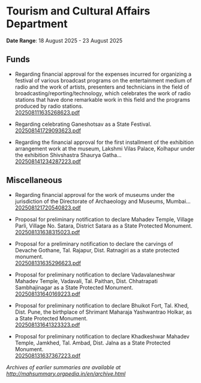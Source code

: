 # Tourism and Cultural Affairs Department

**Date Range**: 18 August 2025 - 23 August 2025


## Funds
- Regarding financial approval for the expenses incurred for organizing a festival of various broadcast programs on the entertainment medium of radio and the work of artists, presenters and technicians in the field of broadcasting/reporting/technology, which celebrates the work of radio stations that have done remarkable work in this field and the programs produced by radio stations.\
  [202508111635268623.pdf](https://gr.maharashtra.gov.in/Site/Upload/Government%20Resolutions/English/202508111635268623.pdf)

- Regarding celebrating Ganeshotsav as a State Festival.\
  [202508141729093623.pdf](https://gr.maharashtra.gov.in/Site/Upload/Government%20Resolutions/English/202508141729093623.pdf)

- Regarding the financial approval for the first installment of the exhibition arrangement work at the museum, Lakshmi Vilas Palace, Kolhapur under the exhibition Shivshastra Shaurya Gatha...\
  [202508141234287223.pdf](https://gr.maharashtra.gov.in/Site/Upload/Government%20Resolutions/English/202508141234287223.pdf)

## Miscellaneous
- Regarding financial approval for the work of museums under the jurisdiction of the Directorate of Archaeology and Museums, Mumbai...\
  [202508121720540823.pdf](https://gr.maharashtra.gov.in/Site/Upload/Government%20Resolutions/English/202508121720540823.pdf)

- Proposal for preliminary notification to declare Mahadev Temple, Village Parli, Village No. Satara, District Satara as a State Protected Monument.\
  [202508131638315023.pdf](https://gr.maharashtra.gov.in/Site/Upload/Government%20Resolutions/English/202508131638315023.pdf)

- Proposal for a preliminary notification to declare the carvings of Devache Gothane, Tal. Rajapur, Dist. Ratnagiri as a state protected monument.\
  [202508131635296623.pdf](https://gr.maharashtra.gov.in/Site/Upload/Government%20Resolutions/English/202508131635296623.pdf)

- Proposal for preliminary notification to declare Vadavalaneshwar Mahadev Temple, Vadavali, Tal. Paithan, Dist. Chhatrapati Sambhajinagar as a State Protected Monument.\
  [202508131640169223.pdf](https://gr.maharashtra.gov.in/Site/Upload/Government%20Resolutions/English/202508131640169223.pdf)

- Proposal for preliminary notification to declare Bhuikot Fort, Tal. Khed, Dist. Pune, the birthplace of Shrimant Maharaja Yashwantrao Holkar, as a State Protected Monument.\
  [202508131641323323.pdf](https://gr.maharashtra.gov.in/Site/Upload/Government%20Resolutions/English/202508131641323323.pdf)

- Proposal for preliminary notification to declare Khadkeshwar Mahadev Temple, Jamkhed, Tal. Ambad, Dist. Jalna as a State Protected Monument.\
  [202508131637367223.pdf](https://gr.maharashtra.gov.in/Site/Upload/Government%20Resolutions/English/202508131637367223.pdf)


*Archives of earlier summaries are available at http://mahsummary.orgpedia.in/en/archive.html*